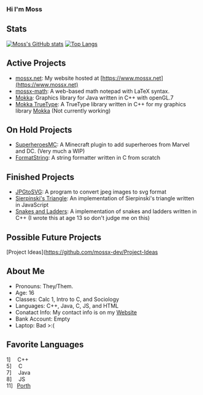 ### Hi I'm Moss

## Stats
[![Moss's GitHub stats](https://github-readme-stats.vercel.app/api?username=mossx-dev&hide=contribs&exclude_repo=github-stats&theme=tokyonight&show_icons=true&line_height=24&include_all_commits=true)](https://github.com/anuraghazra/github-readme-stats)
[![Top Langs](https://github-readme-stats.vercel.app/api/top-langs/?username=mossx-dev&layout=compact&theme=tokyonight&langs_count=6)](https://github.com/anuraghazra/github-readme-stats)
<br>



## Active Projects
 - [mossx.net](https://github.com/mossx-dev/mossx.net): My website hosted at [https://www.mossx.net](https://www.mossx.net)
 - [mossx-math](https://github.com/mossx-dev/mossx-math): A web-based math notepad with LaTeX syntax.
 - [Mokka](https://github.com/mossx-dev/Mokka): Graphics library for Java written in C++ with openGL.7
 - [Mokka TrueType](https://github.com/mossx-dev/Mokka-TrueType): A TrueType library written in C++ for my graphics library [Mokka](https://github.com/mossx-dev/Mokka) (Not currently working)

## On Hold Projects
 - [SuperheroesMC](https://github.com/mossx-dev/SuperheroesMC): A Minecraft plugin to add superheroes from Marvel and DC. (Very much a WIP)
 - [FormatString](https://github.com/mossx-dev/FormatString): A string formatter written in C from scratch

## Finished Projects
 - [JPGtoSVG](https://github.com/mossx-dev/JPGtoSVG): A program to convert jpeg images to svg format
 - [Sierpinski's Triangle](https://github.com/mossx-dev/Sierpinskis-triangle): An implementation of Sierpinski's triangle written in JavaScript
 - [Snakes and Ladders](https://github.com/mossx-dev/Snakes): A implementation of snakes and ladders written in C++ (I wrote this at age 13 so don't judge me on this)

## Possible Future Projects
 [Project Ideas](https://github.com/mossx-dev/Project-Ideas

## About Me
 - Pronouns: They/Them. 
 - Age: 16  
 - Classes: Calc 1, Intro to C, and Sociology
 - Languages: C++, Java, C, JS, and HTML
 - Conatact Info: My contact info is on my [Website](https://www.mossx.net/contact)
 - Bank Account: Empty
 - Laptop: Bad >:(


## Favorite Languages
1]&emsp;&nbsp;C++ <br>
5]&emsp;&nbsp;C <br>
7]&emsp;&nbsp;Java <br>
8]&emsp;&nbsp;JS <br>
11]&ensp;&nbsp;[Porth](https://github.com/tsoding/porth) <br>
<!--
**mossx-dev/mossx-dev** is a ✨ _special_ ✨ repository because its `README.md` (this file) appears on your GitHub profile.

Here are some ideas to get you started:

- 🔭 I’m currently working on ...
- 🌱 I’m currently learning ...
- 👯 I’m looking to collaborate on ...
- 🤔 I’m looking for help with ...
- 💬 Ask me about ...
- 📫 How to reach me: ...
- 😄 Pronouns: ...
- ⚡ Fun fact: ...
-->
